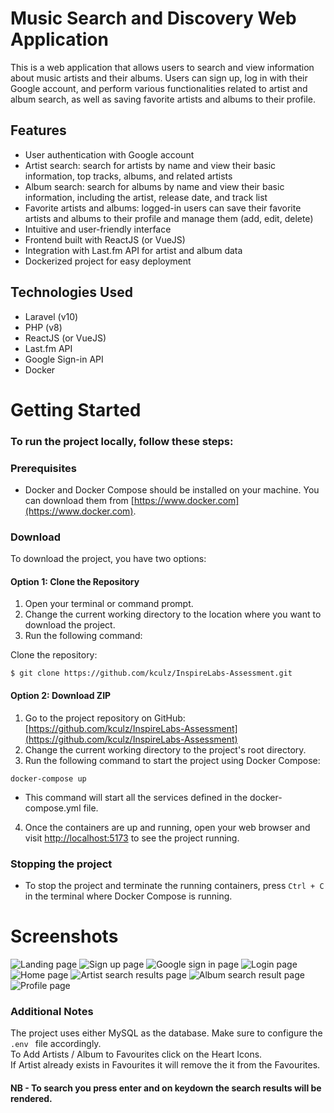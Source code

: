 # Music Search and Discovery Web Application
This is a web application that allows users to search and view information about music artists and their albums. Users can sign up, log in with their Google account, and perform various functionalities related to artist and album search, as well as saving favorite artists and albums to their profile.

## Features
* User authentication with Google account
* Artist search: search for artists by name and view their basic information, top tracks, albums, and related artists
* Album search: search for albums by name and view their basic information, including the artist, release date, and track list
* Favorite artists and albums: logged-in users can save their favorite artists and albums to their profile and manage them (add, edit, delete)
* Intuitive and user-friendly interface
* Frontend built with ReactJS (or VueJS)
* Integration with Last.fm API for artist and album data
* Dockerized project for easy deployment

## Technologies Used
* Laravel (v10)
* PHP (v8)
* ReactJS (or VueJS)
* Last.fm API
* Google Sign-in API
* Docker


# Getting Started
### To run the project locally, follow these steps:

### Prerequisites

- Docker and Docker Compose should be installed on your machine. You can download them from [https://www.docker.com](https://www.docker.com).

### Download

To download the project, you have two options:

#### Option 1: Clone the Repository

1. Open your terminal or command prompt.
2. Change the current working directory to the location where you want to download the project.
3. Run the following command:

Clone the repository:
```
$ git clone https://github.com/kculz/InspireLabs-Assessment.git
```

#### Option 2: Download ZIP
1. Go to the project repository on GitHub: [https://github.com/kculz/InspireLabs-Assessment](https://github.com/kculz/InspireLabs-Assessment)
2. Change the current working directory to the project's root directory.
3. Run the following command to start the project using Docker Compose:
```
docker-compose up
```
- This command will start all the services defined in the docker-compose.yml file.
4. Once the containers are up and running, open your web browser and visit [http://localhost:5173](http://localhost:5173) to see the project running.

### Stopping the project
- To stop the project and terminate the running containers, press `Ctrl + C` in the terminal where Docker Compose is running.

# Screenshots
![Landing page](screenshots/landing.png)
![Sign up page](screenshots/signup.png)
![Google sign in page](screenshots/google-signup.png)
![Login page](screenshots/login.png)
![Home page](screenshots/home-page.png)
![Artist search results page](screenshots/artist-search.png)
![Album search result page](screenshots/album-search.png)
![Profile page](screenshots/profile.png)

### Additional Notes
The project uses either MySQL as the database. Make sure to configure the `.env ` file accordingly.<br>
To Add Artists / Album to Favourites click on the Heart Icons.<br>
If Artist already exists in Favourites it will remove the it from the Favourites.<br>
#### NB - To search you press enter and on keydown the search results will be rendered.